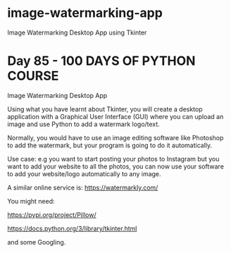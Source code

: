 # image-watermarking-app
Image Watermarking Desktop App using Tkinter

# Day 85 - 100 DAYS OF PYTHON COURSE

Image Watermarking Desktop App

Using what you have learnt about Tkinter, you will create a desktop application with a Graphical User Interface (GUI) where you can upload an image and use Python to add a watermark logo/text.

Normally, you would have to use an image editing software like Photoshop to add the watermark, but your program is going to do it automatically.

Use case: e.g you want to start posting your photos to Instagram but you want to add your website to all the photos, you can now use your software to add your website/logo automatically to any image.

A similar online service is: https://watermarkly.com/

You might need:

https://pypi.org/project/Pillow/

https://docs.python.org/3/library/tkinter.html

and some Googling.
